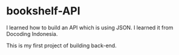 # bookshelf-API
I learned how to build an API which is using JSON. I learned it from Docoding Indonesia.

This is my first project of building back-end.
